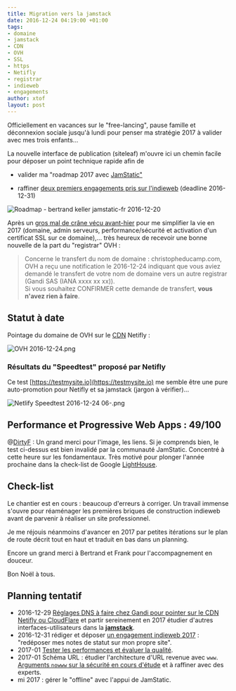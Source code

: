 ```yaml
---
title: Migration vers la jamstack
date: 2016-12-24 04:19:00 +01:00
tags:
- domaine
- jamstack
- CDN
- OVH
- SSL
- https
- Netifly
- registrar
- indieweb
- engagements
author: xtof
layout: post
---
```


Officiellement en vacances sur le "free-lancing", pause famille et déconnexion sociale jusqu'à lundi pour penser ma stratégie 2017 à valider avec mes trois enfants...

La nouvelle interface de publication (siteleaf)  m'ouvre ici un chemin facile pour déposer un point technique rapide afin de

* valider ma "roadmap 2017 avec [JamStatic"](https://jamstatic.fr)

* raffiner [deux premiers engagements pris sur l'indieweb](https://indieweb.org/2017-01-01-commitments#Commitments) (deadline 2016-12-31)

![Roadmap - bertrand keller jamstatic-fr 2016-12-20](/uploads/Roadmap%20-%20jamstatic-fr%202016-12-20.png)

Après un [gros mal de crâne vécu avant-hier](http://ducamp.me/2016-357) pour me simplifier la vie en 2017 (domaine, admin serveurs, performance/sécurité et activation d'un certificat SSL sur ce domaine),... très heureux de recevoir une bonne nouvelle de la part du "registrar" OVH :

> Concerne le transfert du nom de domaine : christopheducamp.com, OVH a reçu une notification le 2016-12-24 indiquant que vous aviez demandé le transfert de votre nom de domaine vers un autre registrar (Gandi SAS (IANA xxxx xx xx)).<br>Si vous souhaitez CONFIRMER cette demande de transfert, **vous n'avez rien à faire**.

## Statut à date

Pointage du domaine de OVH sur le [CDN](http://ducamp.me/CDN) Netifly :

![OVH 2016-12-24.png](/uploads/OVH%202016-12-24.png)

### Résultats du "Speedtest" proposé par Netifly

Ce test [https://testmysite.io](https://testmysite.io) me semble être une pure auto-promotion pour Netifly et sa jamstack (jargon à vérifier)...

![Netlify Speedtest 2016-12-24 06-.png](/uploads/Netlify%20Speedtest%202016-12-24%2006-.png)

## Performance et Progressive Web Apps : 49/100

@[DirtyF](https://twitter.com/DirtyF) : Un grand merci pour l'image, les liens. Si je comprends bien, le test ci-dessus est bien invalidé par la communauté JamStatic. Concentré à cette heure sur les fondamentaux. Très motivé pour plonger l'année prochaine dans la check-list de Google [LightHouse](http:ducamp.me/LightHouse).

## Check-list

Le chantier est en cours : beaucoup d'erreurs à corriger. Un travail immense s'ouvre pour réaménager les premières briques de construction indieweb avant de parvenir à réaliser un site professionnel.

Je me réjouis néanmoins d'avancer en 2017 par petites itérations sur le plan de route décrit tout en haut et traduit en bas dans un planning.

Encore un grand merci à Bertrand et Frank pour l'accompagnement en douceur.

Bon Noël à tous.

## Planning tentatif

* 2016-12-29 [Réglages DNS à faire chez Gandi pour pointer sur le CDN Netifly ou CloudFlare](http://ducamp.me/2016-357#SSL_sur_domaine_apex_christopheducamp.com) et partir sereinement en 2017 étudier d'autres interfaces-utilisateurs dans la **[jamstack](https://christophe.ducamp.me/2016/12/20/newbie-sur-la-jamstack-dot-dot-dot.html)**.
* 2016-12-31 rédiger et déposer [un engagement indieweb 2017](https://indieweb.org/2017-01-01-commitments) : "redéposer mes notes de statut sur mon propre site".
* 2017-01 [Tester les performances et évaluer la qualité](https://medium.com/@JeremyRaffin/site-web-statique-optimis%C3%A9-avec-github-pages-partie-4-tester-les-performances-et-%C3%A9valuer-la-f42ed88a5d44#.w7clu8fbq).
* 2017-01 Schéma URL : étudier l'architecture d'URL revenue avec `www`. [Arguments `nowww` sur la sécurité en cours d'étude](http://ducamp.me/Nowww) et à raffiner avec des experts.
* mi 2017 : gérer le "offline" avec l'appui de JamStatic.